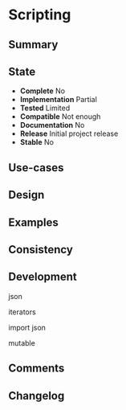 Scripting
=========

Summary
-------

State
-----
- **Complete** No
- **Implementation** Partial
- **Tested** Limited
- **Compatible** Not enough
- **Documentation** No
- **Release** Initial project release
- **Stable** No

Use-cases
---------

Design
------

Examples
--------

Consistency
-----------

Development
-----------
json

iterators

import json

mutable

Comments
--------

Changelog
---------